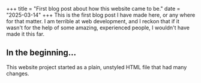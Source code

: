 +++
title = "First blog post about how this website came to be."
date = "2025-03-14"
+++
This is the first blog post I have made here, or any where for that matter. I am terrible at web development, and I reckon that if it wasn't for the help of some amazing, experienced people, I wouldn't have made it this far.    

## In the beginning...
This website project started as a plain, unstyled HTML file that had many changes. 

